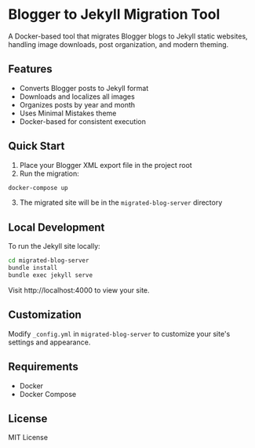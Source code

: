 # Blogger to Jekyll Migration Tool

A Docker-based tool that migrates Blogger blogs to Jekyll static websites, handling image downloads, post organization, and modern theming.

## Features

- Converts Blogger posts to Jekyll format
- Downloads and localizes all images
- Organizes posts by year and month
- Uses Minimal Mistakes theme
- Docker-based for consistent execution

## Quick Start

1. Place your Blogger XML export file in the project root
2. Run the migration:
```bash
docker-compose up
```
3. The migrated site will be in the `migrated-blog-server` directory

## Local Development

To run the Jekyll site locally:
```bash
cd migrated-blog-server
bundle install
bundle exec jekyll serve
```
Visit http://localhost:4000 to view your site.

## Customization

Modify `_config.yml` in `migrated-blog-server` to customize your site's settings and appearance.

## Requirements

- Docker
- Docker Compose

## License

MIT License 
